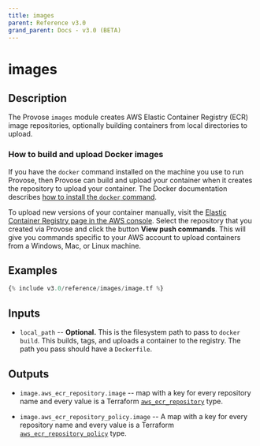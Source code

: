 ```yaml
---
title: images
parent: Reference v3.0
grand_parent: Docs - v3.0 (BETA)
---
```


# images

## Description

The Provose `images` module creates AWS Elastic Container Registry (ECR) image repositories, optionally building containers from local directories to upload.

### How to build and upload Docker images

If you have the `docker` command installed on the machine you use to run Provose, then Provose can build and upload your container when it creates the repository to upload your container. The Docker documentation describes [how to install the `docker` command](https://docs.docker.com/get-docker/).

To upload new versions of your container manually, visit the [Elastic Container Registry page in the AWS console](https://console.aws.amazon.com/ecr/repositories). Select the repository that you created via Provose and click the button **View push commands**. This will give you commands specific to your AWS account to upload containers from a Windows, Mac, or Linux machine.

## Examples

```terraform
{% include v3.0/reference/images/image.tf %}
```

## Inputs

- `local_path` -- **Optional.** This is the filesystem path to pass to `docker build`. This builds, tags, and uploads a container to the registry. The path you pass should have a `Dockerfile`.

## Outputs

- `image.aws_ecr_repository.image` -- map with a key for every repository name and every value is a Terraform [`aws_ecr_repository`](https://www.terraform.io/docs/providers/aws/r/ecr_repository.html) type.

- `image.aws_ecr_repository_policy.image` -- A map with a key for every repository name and every value is a Terraform [`aws_ecr_repository_policy`](https://www.terraform.io/docs/providers/aws/r/ecr_repository_policy.html) type.
